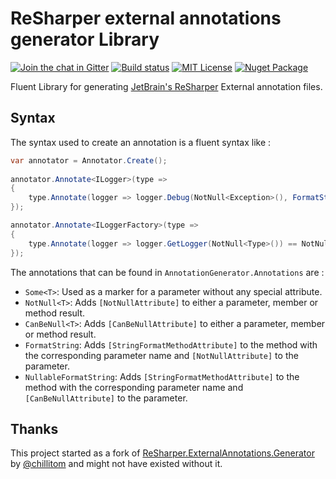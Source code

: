 # ReSharper external annotations generator Library

[![Join the chat in Gitter][GitterBadge]][Gitter]
[![Build status][AppVeyorBadge]][AppVeyor]
[![MIT License][LicenseBadge]](License.md)
[![Nuget Package][NuGetBadge]][NuGet]

Fluent Library for generating [JetBrain's ReSharper][R#] External annotation
files.

## Syntax

The syntax used to create an annotation is a fluent syntax like :

```csharp
var annotator = Annotator.Create();
            
annotator.Annotate<ILogger>(type =>
{
    type.Annotate(logger => logger.Debug(NotNull<Exception>(), FormatString(), Some<object[]>()));
});

annotator.Annotate<ILoggerFactory>(type =>
{
    type.Annotate(logger => logger.GetLogger(NotNull<Type>()) == NotNull<ILogger>());
});
```

The annotations that can be found in `AnnotationGenerator.Annotations` are :
* `Some<T>`: Used as a marker for a parameter without any special attribute.
* `NotNull<T>`: Adds `[NotNullAttribute]` to either a parameter, member or
  method result.
* `CanBeNull<T>`: Adds `[CanBeNullAttribute]` to either a parameter, member or
  method result.
* `FormatString`: Adds `[StringFormatMethodAttribute]` to the method with the
  corresponding parameter name and `[NotNullAttribute]` to the parameter.
* `NullableFormatString`: Adds `[StringFormatMethodAttribute]` to the method
  with the corresponding parameter name and `[CanBeNullAttribute]` to the parameter.

## Thanks

This project started as a fork of [ReSharper.ExternalAnnotations.Generator][Upstream] by
[@chillitom][chillitom] and might not have existed without it.

[GitterBadge]: https://badges.gitter.im/Join%20Chat.svg
[Gitter]: https://gitter.im/vbfox/ExternalAnnotationsGenerator?utm_source=badge&utm_medium=badge&utm_campaign=pr-badge&utm_content=badge
[NuGetBadge]: https://img.shields.io/nuget/v/ExternalAnnotationsGenerator.svg
[NuGet]: https://www.nuget.org/packages/ExternalAnnotationsGenerator
[LicenseBadge]: https://img.shields.io/badge/license-MIT%20License-blue.svg
[AppVeyorBadge]: https://ci.appveyor.com/api/projects/status/9dqk508uujs5ql2w?svg=true
[AppVeyor]: https://ci.appveyor.com/project/vbfox/externalannotationsgenerator
[R#]: https://www.jetbrains.com/resharper/
[chillitom]: https://github.com/chillitom
[Upstream]: https://github.com/chillitom/ReSharper.ExternalAnnotations.Generator